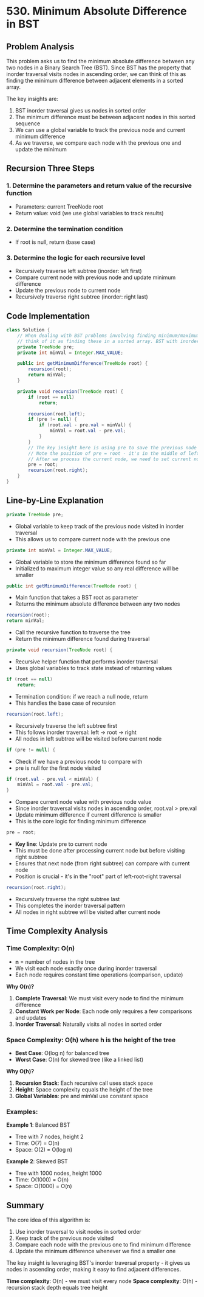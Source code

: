 # 530. Minimum Absolute Difference in BST

## Problem Analysis

This problem asks us to find the minimum absolute difference between any two nodes in a Binary Search Tree (BST). Since BST has the property that inorder traversal visits nodes in ascending order, we can think of this as finding the minimum difference between adjacent elements in a sorted array.

The key insights are:
1. BST inorder traversal gives us nodes in sorted order
2. The minimum difference must be between adjacent nodes in this sorted sequence
3. We can use a global variable to track the previous node and current minimum difference
4. As we traverse, we compare each node with the previous one and update the minimum

## Recursion Three Steps

### 1. Determine the parameters and return value of the recursive function
- Parameters: current TreeNode root
- Return value: void (we use global variables to track results)

### 2. Determine the termination condition
- If root is null, return (base case)

### 3. Determine the logic for each recursive level
- Recursively traverse left subtree (inorder: left first)
- Compare current node with previous node and update minimum difference
- Update the previous node to current node
- Recursively traverse right subtree (inorder: right last)

## Code Implementation

```java
class Solution {
    // When dealing with BST problems involving finding minimum/maximum values or differences,
    // think of it as finding these in a sorted array. BST with inorder traversal is essentially a sorted array.
    private TreeNode pre;
    private int minVal = Integer.MAX_VALUE;

    public int getMinimumDifference(TreeNode root) {
        recursion(root);
        return minVal;
    }

    private void recursion(TreeNode root) {
        if (root == null)
            return;

        recursion(root.left);
        if (pre != null) {
            if (root.val - pre.val < minVal) {
                minVal = root.val - pre.val;
            }
        }
        // The key insight here is using pre to save the previous node in traversal.
        // Note the position of pre = root - it's in the middle of left-root-right (root) position.
        // After we process the current node, we need to set current node as "previous node" for the next node to use.
        pre = root;
        recursion(root.right);
    }
}
```

## Line-by-Line Explanation

```java
private TreeNode pre;
```
- Global variable to keep track of the previous node visited in inorder traversal
- This allows us to compare current node with the previous one

```java
private int minVal = Integer.MAX_VALUE;
```
- Global variable to store the minimum difference found so far
- Initialized to maximum integer value so any real difference will be smaller

```java
public int getMinimumDifference(TreeNode root) {
```
- Main function that takes a BST root as parameter
- Returns the minimum absolute difference between any two nodes

```java
recursion(root);
return minVal;
```
- Call the recursive function to traverse the tree
- Return the minimum difference found during traversal

```java
private void recursion(TreeNode root) {
```
- Recursive helper function that performs inorder traversal
- Uses global variables to track state instead of returning values

```java
if (root == null)
    return;
```
- Termination condition: if we reach a null node, return
- This handles the base case of recursion

```java
recursion(root.left);
```
- Recursively traverse the left subtree first
- This follows inorder traversal: left -> root -> right
- All nodes in left subtree will be visited before current node

```java
if (pre != null) {
```
- Check if we have a previous node to compare with
- pre is null for the first node visited

```java
if (root.val - pre.val < minVal) {
    minVal = root.val - pre.val;
}
```
- Compare current node value with previous node value
- Since inorder traversal visits nodes in ascending order, root.val > pre.val
- Update minimum difference if current difference is smaller
- This is the core logic for finding minimum difference

```java
pre = root;
```
- **Key line**: Update pre to current node
- This must be done after processing current node but before visiting right subtree
- Ensures that next node (from right subtree) can compare with current node
- Position is crucial - it's in the "root" part of left-root-right traversal

```java
recursion(root.right);
```
- Recursively traverse the right subtree last
- This completes the inorder traversal pattern
- All nodes in right subtree will be visited after current node

## Time Complexity Analysis

### Time Complexity: O(n)
- **n** = number of nodes in the tree
- We visit each node exactly once during inorder traversal
- Each node requires constant time operations (comparison, update)

**Why O(n)?**

1. **Complete Traversal**: We must visit every node to find the minimum difference
2. **Constant Work per Node**: Each node only requires a few comparisons and updates
3. **Inorder Traversal**: Naturally visits all nodes in sorted order

### Space Complexity: O(h) where h is the height of the tree
- **Best Case**: O(log n) for balanced tree
- **Worst Case**: O(n) for skewed tree (like a linked list)

**Why O(h)?**

1. **Recursion Stack**: Each recursive call uses stack space
2. **Height**: Space complexity equals the height of the tree
3. **Global Variables**: pre and minVal use constant space

### Examples:

**Example 1**: Balanced BST
- Tree with 7 nodes, height 2
- Time: O(7) = O(n)
- Space: O(2) = O(log n)

**Example 2**: Skewed BST
- Tree with 1000 nodes, height 1000
- Time: O(1000) = O(n)
- Space: O(1000) = O(n)

## Summary

The core idea of this algorithm is:
1. Use inorder traversal to visit nodes in sorted order
2. Keep track of the previous node visited
3. Compare each node with the previous one to find minimum difference
4. Update the minimum difference whenever we find a smaller one

The key insight is leveraging BST's inorder traversal property - it gives us nodes in ascending order, making it easy to find adjacent differences.

**Time complexity**: O(n) - we must visit every node
**Space complexity**: O(h) - recursion stack depth equals tree height


